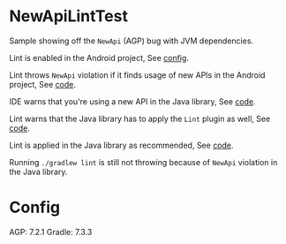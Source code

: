 # NewApiLintTest

Sample showing off the `NewApi` (AGP) bug with JVM dependencies.

Lint is enabled in the Android project, See [config](https://github.com/marandaneto/NewApiLintTest/blob/ad6ae35f92b581a25d7e6fc5074362d1e99c9c22/app/build.gradle#L32-L38).

Lint throws `NewApi` violation if it finds usage of new APIs in the Android project, See [code](https://github.com/marandaneto/NewApiLintTest/blob/ad6ae35f92b581a25d7e6fc5074362d1e99c9c22/app/src/main/java/io/marandaneto/newapilinttest/MainActivity.kt#L13-L15).

IDE warns that you're using a new API in the Java library, See [code](https://github.com/marandaneto/NewApiLintTest/blob/ad6ae35f92b581a25d7e6fc5074362d1e99c9c22/lib/src/main/java/io/marandaneto/lib/MyClass.kt#L8-L9).

Lint warns that the Java library has to apply the `Lint` plugin as well, See [code](https://github.com/marandaneto/NewApiLintTest/blob/ad6ae35f92b581a25d7e6fc5074362d1e99c9c22/lib/src/main/java/io/marandaneto/lib/MyClass.kt#L11-L14).

Lint is applied in the Java library as recommended, See [code](https://github.com/marandaneto/NewApiLintTest/blob/ad6ae35f92b581a25d7e6fc5074362d1e99c9c22/lib/build.gradle#L4-L20).

Running `./gradlew lint` is still not throwing because of `NewApi` violation in the Java library.

# Config

AGP: 7.2.1
Gradle: 7.3.3
